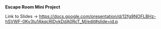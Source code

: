 **Escape Room Mini Project**

Link to Slides -> https://docs.google.com/presentation/d/12fg9NOFLBHz-hSVWF-0Ky3lu1AkqcRlDykDdA0RcT_M/edit#slide=id.p
